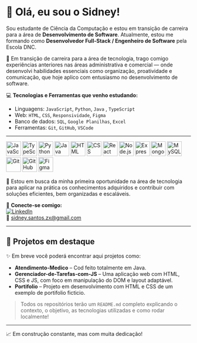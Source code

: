# 👋 Olá, eu sou o Sidney!

Sou estudante de Ciência da Computação e estou em transição de carreira para a área de **Desenvolvimento de Software**. Atualmente, estou me formando como **Desenvolvedor Full-Stack / Engenheiro de Software** pela Escola DNC.

🚀 Em transição de carreira para a área de tecnologia, trago comigo experiências anteriores nas áreas administrativa e comercial — onde desenvolvi habilidades essenciais como organização, proatividade e comunicação, que hoje aplico com entusiasmo no desenvolvimento de software.

💻 **Tecnologias e Ferramentas que venho estudando:**  
- Linguagens: `JavaScript`, `Python`, `Java` , `TypeScript` 
- Web: `HTML`, `CSS`, `Responsividade`, `Figma`  
- Banco de dados: `SQL`, `Google Planilhas`, `Excel`  
- Ferramentas: `Git`, `GitHub`, `VSCode`
---
  <img src="https://cdn.jsdelivr.net/gh/devicons/devicon/icons/javascript/javascript-original.svg" width="40" height="40" alt="JavaScript"/>
  <img src="https://cdn.jsdelivr.net/gh/devicons/devicon/icons/typescript/typescript-original.svg" width="40" height="40" alt="TypeScript"/>
  <img src="https://cdn.jsdelivr.net/gh/devicons/devicon/icons/python/python-original.svg" width="40" height="40" alt="Python"/>
  <img src="https://cdn.jsdelivr.net/gh/devicons/devicon/icons/java/java-original.svg" width="40" height="40" alt="Java"/>
  <img src="https://cdn.jsdelivr.net/gh/devicons/devicon/icons/html5/html5-original.svg" width="40" height="40" alt="HTML"/>
  <img src="https://cdn.jsdelivr.net/gh/devicons/devicon/icons/css3/css3-original.svg" width="40" height="40" alt="CSS"/>
  <img src="https://cdn.jsdelivr.net/gh/devicons/devicon/icons/react/react-original.svg" width="40" height="40" alt="React"/>
  <img src="https://cdn.jsdelivr.net/gh/devicons/devicon/icons/nodejs/nodejs-original.svg" width="40" height="40" alt="Node.js"/>
  <img src="https://cdn.jsdelivr.net/gh/devicons/devicon/icons/express/express-original.svg" width="40" height="40" alt="Express"/>
  <img src="https://cdn.jsdelivr.net/gh/devicons/devicon/icons/mongodb/mongodb-original.svg" width="40" height="40" alt="MongoDB"/>
  <img src="https://cdn.jsdelivr.net/gh/devicons/devicon/icons/mysql/mysql-original.svg" width="40" height="40" alt="MySQL"/>
  <img src="https://cdn.jsdelivr.net/gh/devicons/devicon/icons/git/git-original.svg" width="40" height="40" alt="Git"/>
  <img src="https://cdn.jsdelivr.net/gh/devicons/devicon/icons/github/github-original.svg" width="40" height="40" alt="GitHub"/>
  <img src="https://cdn.jsdelivr.net/gh/devicons/devicon/icons/figma/figma-original.svg" width="40" height="40" alt="Figma"/>

🚀 Estou em busca da minha primeira oportunidade na área de tecnologia para aplicar na prática os conhecimentos adquiridos e contribuir com soluções eficientes, bem organizadas e escaláveis.

🔗 **Conecte-se comigo:**  
[![LinkedIn](https://img.shields.io/badge/LinkedIn-blue?style=for-the-badge&logo=linkedin)](https://www.linkedin.com/in/sidney-santos-1905441a4/)  
📧 sidney.santos.zx@gmail.com

---

## 📂 Projetos em destaque

✨ Em breve você poderá encontrar aqui projetos como:

- **Atendimento-Medico** – Cod feito totalmente em Java.
- **Gerenciador-de-Tarefas-com-JS** – Uma aplicação web com HTML, CSS e JS, com foco em manipulação do DOM e layout adaptável.
- **Portifolio** – Projeto em desenvolvimento com HTML e CSS de um exemplo de portifolio ficticio.

> Todos os repositórios terão um `README.md` completo explicando o contexto, o objetivo, as tecnologias utilizadas e como rodar localmente!

---

📈 Em construção constante, mas com muita dedicação!
